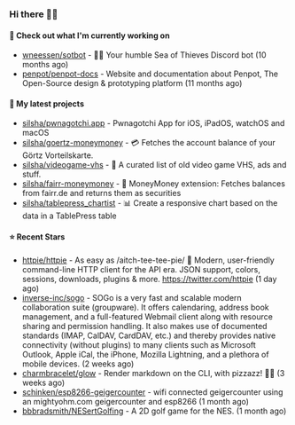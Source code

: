 ### Hi there 🦊👋

#### 👷 Check out what I'm currently working on

- [wneessen/sotbot](https://github.com/wneessen/sotbot) - 🏴‍☠️ Your humble Sea of Thieves Discord bot (10 months ago)
- [penpot/penpot-docs](https://github.com/penpot/penpot-docs) - Website and documentation about Penpot, The Open-Source design &amp; prototyping platform (11 months ago)

#### 🌱 My latest projects

- [silsha/pwnagotchi.app](https://github.com/silsha/pwnagotchi.app) - Pwnagotchi App for iOS, iPadOS, watchOS and macOS
- [silsha/goertz-moneymoney](https://github.com/silsha/goertz-moneymoney) - 💳 Fetches the account balance of your Görtz Vorteilskarte.
- [silsha/videogame-vhs](https://github.com/silsha/videogame-vhs) - 👾 A curated list of old video game VHS, ads and stuff.
- [silsha/fairr-moneymoney](https://github.com/silsha/fairr-moneymoney) - 💸 MoneyMoney extension: Fetches balances from fairr.de and returns them as securities
- [silsha/tablepress_chartist](https://github.com/silsha/tablepress_chartist) - 📊 Create a responsive chart based on the data in a TablePress table

#### ⭐ Recent Stars

- [httpie/httpie](https://github.com/httpie/httpie) - As easy as /aitch-tee-tee-pie/ 🥧 Modern, user-friendly command-line HTTP client for the API era. JSON support, colors, sessions, downloads, plugins &amp; more. https://twitter.com/httpie (1 day ago)
- [inverse-inc/sogo](https://github.com/inverse-inc/sogo) - SOGo is a very fast and scalable modern collaboration suite (groupware). It offers calendaring, address book management, and a full-featured Webmail client along with resource sharing and permission handling. It also makes use of documented standards (IMAP, CalDAV, CardDAV, etc.) and thereby provides native connectivity (without plugins) to many clients such as Microsoft Outlook, Apple iCal, the iPhone, Mozilla Lightning, and a plethora of mobile devices. (2 weeks ago)
- [charmbracelet/glow](https://github.com/charmbracelet/glow) - Render markdown on the CLI, with pizzazz! 💅🏻 (3 weeks ago)
- [schinken/esp8266-geigercounter](https://github.com/schinken/esp8266-geigercounter) - wifi connected geigercounter using an mightyohm.com geigercounter and esp8266 (1 month ago)
- [bbbradsmith/NESertGolfing](https://github.com/bbbradsmith/NESertGolfing) - A 2D golf game for the NES. (1 month ago)
